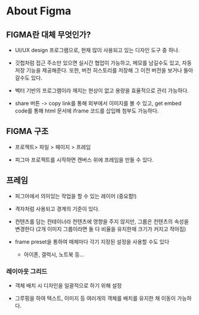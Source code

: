 # About Figma

## FIGMA란 대체 무엇인가?

- UI/UX design 프로그램으로, 현재 많이 사용되고 있는 디자인 도구 중 하나.

- 깃헙처럼 접근 주소만 있으면 실시간 협업이 가능하고, 메모를 남길수도 있고, 자동 저장 기능을 제공해준다. 또한, 버전 히스토리를 저장해 그 이전 버전을 보거나 돌아갈수도 있다. 

- 벡터 기반의 프로그램이라 깨지는 현상이 없고 용량을 효율적으로 관리 가능하다. 

- share 버튼 -> copy link를 통해 외부에서 이미지를 볼 수 있고, get embed code를 통해 html 문서에 iframe 코드를 삽입해 첨부도 가능하다. 

## FIGMA 구조

- 프로젝트> 파일 > 페이지 > 프레임

- 피그마 프로젝트를 시작하면 캔버스 위에 프레임을 만들 수 있다.

## 프레임

- 피그마에서 의미있는 작업을 할 수 있는 레이어 (중요함!)

- 격자처럼 사용되고 경계의 기준이 있다.

- 컨텐츠를 담는 컨테이너라 컨텐츠에 영향을 주지 않지만, 그룹은 컨텐츠의 속성을 변경한다 (2개 이미지 그룹이라면 둘 다 비율을 유지한채 크기가 커지고 작아짐) 

- frame preset을 통하여 매체마다 각기 지정된 설정을 사용할 수도 있다

	- 아이폰, 갤럭시, 노트북 등...

### 레이아웃 그리드

- 객체 배치 시 디자인을 일괄적으로 하기 위해 설정

- 그루핑을 하여 텍스트, 이미지 등 여러개의 객체를 배치를 유지한 채 이동이 가능하다.  


